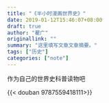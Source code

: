 ```yaml
---
title: "《半小时漫画世界史》"
date: 2019-01-12T15:46:07+08:00
draft: true
author: "瞿广"
originallink: ""
summary: "这里填写文章文章摘要。"
tags: ["历史"]
categories: ["note"]
---
```


作为自己的世界史科普读物吧

{{< douban 9787559418111>}}



<!-- more -->